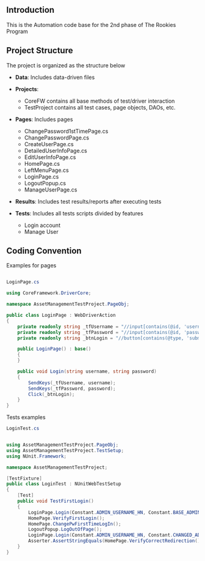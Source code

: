 ## Introduction

This is the Automation code base for the 2nd phase of The Rookies Program

## Project Structure

The project is organized as the structure below

- **Data**: Includes data-driven files
- **Projects**:
  - CoreFW contains all base methods of test/driver interaction
  - TestProject contains all test cases, page objects, DAOs, etc.
- **Pages**: Includes pages
  - ChangePassword1stTimePage.cs
  - ChangePasswordPage.cs
  - CreateUserPage.cs
  - DetailedUserInfoPage.cs
  - EditUserInfoPage.cs
  - HomePage.cs
  - LeftMenuPage.cs
  - LoginPage.cs
  - LogoutPopup.cs
  - ManageUserPage.cs

- **Results**: Includes test results/reports after executing tests
- **Tests**: Includes all tests scripts divided by features
  - Login account
  - Manage User

## Coding Convention

Examples for pages

```cs

LoginPage.cs

using CoreFramework.DriverCore;

namespace AssetManagementTestProject.PageObj;

public class LoginPage : WebDriverAction
{
    private readonly string _tfUsername = "//input[contains(@id, 'username')]";
    private readonly string _tfPassword = "//input[contains(@id, 'password')]";
    private readonly string _btnLogin = "//button[contains(@type, 'submit')]";

    public LoginPage() : base()
    {
    }

    public void Login(string username, string password)
    {
        SendKeys(_tfUsername, username);
        SendKeys(_tfPassword, password);
        Click(_btnLogin);
    }
}
```

Tests examples

```cs
LoginTest.cs


using AssetManagementTestProject.PageObj;
using AssetManagementTestProject.TestSetup;
using NUnit.Framework;

namespace AssetManagementTestProject;

[TestFixture]
public class LoginTest : NUnitWebTestSetup
{
    [Test]
    public void TestFirstLogin()
    {
        LoginPage.Login(Constant.ADMIN_USERNAME_HN, Constant.BASE_ADMIN_PASSWORD);
        HomePage.VerifyFirstLogin();
        HomePage.ChangePwFirstTimeLogIn();
        LogoutPopup.LogOutOfPage();
        LoginPage.Login(Constant.ADMIN_USERNAME_HN, Constant.CHANGED_ADMIN_PASSWORD);
        Asserter.AssertStringEquals(HomePage.VerifyCorrectRedirection(), Constant.BASE_URL);
    }
}
```
